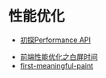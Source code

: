 # 性能优化

- [初探Performance API](/performance/api.md)
<!-- - [初探Performance API](https://segmentfault.com/a/1190000014479800) -->
<!-- - [前端性能优化之白屏时间](https://cloud.tencent.com/developer/article/1508941) -->
- [前端性能优化之白屏时间](/performance/optimize.md)
- [first-meaningful-paint](/performance/firstmp.md)
